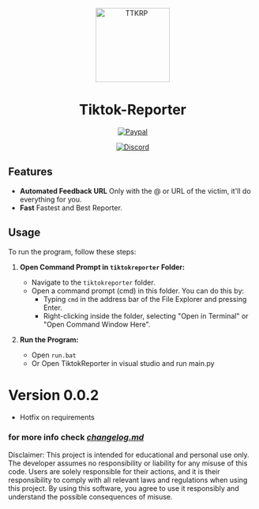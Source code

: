 <p align="center"><a href="https://github.com/Sneezedip/Tiktok-Reporter"><img src="https://static.vecteezy.com/system/resources/previews/024/273/794/non_2x/tiktok-logo-transparent-free-png.png" alt="TTKRP" height="150"/></a></p>
<h1 align="center">Tiktok-Reporter</h1>

<div align="center">

[![Paypal](https://img.shields.io/badge/PayPal-Donate-blue.svg?logo=PayPal)](https://paypal.me/sneezedip)

[![Discord](https://img.shields.io/discord/1107726482224197642?label=discord&color=9089DA&logo=discord&style=for-the-badge)](https://discord.gg/nAa5PyxubF)

</div>

## Features

- **Automated Feedback URL** Only with the @ or URL of the victim, it'll do everything for you.
- **Fast** Fastest and Best Reporter.

## Usage

To run the program, follow these steps:


1. **Open Command Prompt in `tiktokreporter` Folder:**
   - Navigate to the `tiktokreporter` folder.
   - Open a command prompt (cmd) in this folder. You can do this by:
     - Typing `cmd` in the address bar of the File Explorer and pressing Enter.
     - Right-clicking inside the folder, selecting "Open in Terminal" or "Open Command Window Here".

2. **Run the Program:**
   - Open `run.bat`
   - Or Open TiktokReporter in visual studio and run main.py

# Version 0.0.2
   - Hotfix on requirements
      
      
### for more info check [*changelog.md*](https://github.com/Sneezedip/Tiktok-Reporter/blob/main/changelog.MD)

Disclaimer: This project is intended for educational and personal use only. The developer assumes no responsibility or liability for any misuse of this code. Users are solely responsible for their actions, and it is their responsibility to comply with all relevant laws and regulations when using this project. By using this software, you agree to use it responsibly and understand the possible consequences of misuse.
